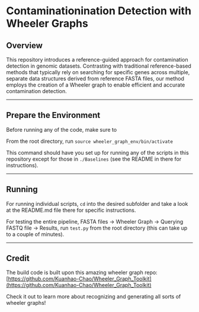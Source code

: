 # Contaminationination Detection with Wheeler Graphs

## Overview

This repository introduces a reference-guided approach for contamination detection in genomic datasets. Contrasting with traditional reference-based methods that typically rely on searching for specific genes across multiple, separate data structures derived from reference FASTA files, our method employs the creation of a Wheeler graph to enable efficient and accurate contamination detection.

---

## Prepare the Environment

Before running any of the code, make sure to 

From the root directory, run `source wheeler_graph_env/bin/activate`

This command should have you set up for running any of the scripts in this repository except for those in `./Baselines` (see the README in there for instructions).

---

## Running

For running individual scripts, `cd` into the desired subfolder and take a look at the README.md file there for specific instructions.

For testing the entire pipeline, FASTA files -> Wheeler Graph -> Querying FASTQ file -> Results, run `test.py` from the root directory (this can take up to a couple of minutes).

---

## Credit

The build code is built upon this amazing wheeler graph repo: [https://github.com/Kuanhao-Chao/Wheeler_Graph_Toolkit](https://github.com/Kuanhao-Chao/Wheeler_Graph_Toolkit)

Check it out to learn more about recognizing and generating all sorts of wheeler graphs!
